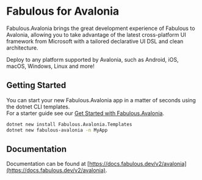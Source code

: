 ﻿# Fabulous for Avalonia

Fabulous.Avalonia brings the great development experience of Fabulous to Avalonia, allowing you to take advantage of the latest cross-platform UI framework from Microsoft with a tailored declarative UI DSL and clean architecture.

Deploy to any platform supported by Avalonia, such as Android, iOS, macOS, Windows, Linux and more!

## Getting Started

You can start your new Fabulous.Avalonia app in a matter of seconds using the dotnet CLI templates.  
For a starter guide see our [Get Started with Fabulous.Avalonia](https://fabulous.dev/avalonia/get-started).

```sh
dotnet new install Fabulous.Avalonia.Templates
dotnet new fabulous-avalonia -n MyApp
```

## Documentation

Documentation can be found at [https://docs.fabulous.dev/v2/avalonia](https://docs.fabulous.dev/v2/avalonia).